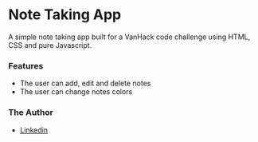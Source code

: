# Note Taking App
A simple note taking app built for a VanHack code challenge using HTML, CSS and pure Javascript.

### Features

* The user can add, edit and delete notes
* The user can change notes colors

### The Author
* [Linkedin](https://www.linkedin.com/in/wilton-gomes-da-costa-júnior-76334b91/?locale=en_US)
